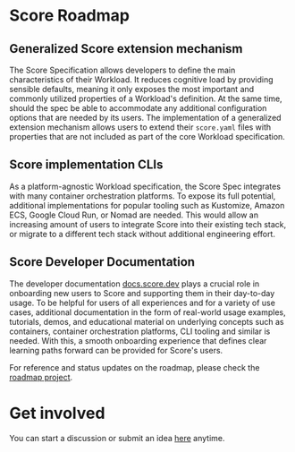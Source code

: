 # Score Roadmap

## Generalized Score extension mechanism

The Score Specification allows developers to define the main characteristics of their Workload. It reduces cognitive load by providing sensible defaults, meaning it only exposes the most important and commonly utilized properties of a Workload's definition. At the same time, should the spec be able to accommodate any additional configuration options that are needed by its users.
The implementation of a generalized extension mechanism allows users to extend their `score.yaml` files with properties that are not included as part of the core Workload specification.

## Score implementation CLIs

As a platform-agnostic Workload specification, the Score Spec integrates with many container orchestration platforms. To expose its full potential, additional implementations for popular tooling such as Kustomize, Amazon ECS, Google Cloud Run, or Nomad are needed.
This would allow an increasing amount of users to integrate Score into their existing tech stack, or migrate to a different tech stack without additional engineering effort.

## Score Developer Documentation

The developer documentation [docs.score.dev](https://docs.score.dev/docs/) plays a crucial role in onboarding new users to Score and supporting them in their day-to-day usage.
To be helpful for users of all experiences and for a variety of use cases, additional documentation in the form of real-world usage examples, tutorials, demos, and educational material on underlying concepts such as containers, container orchestration platforms, CLI tooling and similar is needed.
With this, a smooth onboarding experience that defines clear learning paths forward can be provided for Score's users.

For reference and status updates on the roadmap, please check the [roadmap project](https://github.com/orgs/score-spec/projects/1).

# Get involved

You can start a discussion or submit an idea [here](https://github.com/score-spec/spec/issues/new) anytime.
